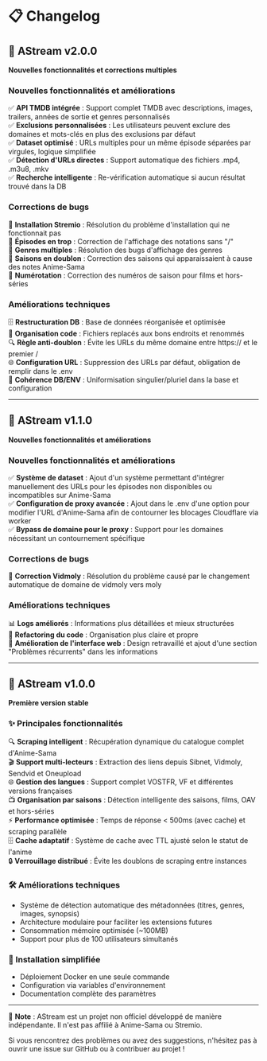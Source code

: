 # 📋 Changelog

## 🚀 AStream v2.0.0
**Nouvelles fonctionnalités et corrections multiples**

### Nouvelles fonctionnalités et améliorations
✅ **API TMDB intégrée** : Support complet TMDB avec descriptions, images, trailers, années de sortie et genres personnalisés  
✅ **Exclusions personnalisées** : Les utilisateurs peuvent exclure des domaines et mots-clés en plus des exclusions par défaut  
✅ **Dataset optimisé** : URLs multiples pour un même épisode séparées par virgules, logique simplifiée  
✅ **Détection d'URLs directes** : Support automatique des fichiers .mp4, .m3u8, .mkv  
✅ **Recherche intelligente** : Re-vérification automatique si aucun résultat trouvé dans la DB  

### Corrections de bugs
🔧 **Installation Stremio** : Résolution du problème d'installation qui ne fonctionnait pas  
🔧 **Épisodes en trop** : Correction de l'affichage des notations sans "/"  
🔧 **Genres multiples** : Résolution des bugs d'affichage des genres  
🔧 **Saisons en doublon** : Correction des saisons qui apparaissaient à cause des notes Anime-Sama  
🔧 **Numérotation** : Correction des numéros de saison pour films et hors-séries  

### Améliorations techniques
🗄️ **Restructuration DB** : Base de données réorganisée et optimisée  
📁 **Organisation code** : Fichiers replacés aux bons endroits et renommés  
🔍 **Règle anti-doublon** : Évite les URLs du même domaine entre https:// et le premier /  
🌐 **Configuration URL** : Suppression des URLs par défaut, obligation de remplir dans le .env  
📝 **Cohérence DB/ENV** : Uniformisation singulier/pluriel dans la base et configuration  

---

## 🚀 AStream v1.1.0
**Nouvelles fonctionnalités et améliorations**

### Nouvelles fonctionnalités et améliorations
✅ **Système de dataset** : Ajout d'un système permettant d'intégrer manuellement des URLs pour les épisodes non disponibles ou incompatibles sur Anime-Sama  
✅ **Configuration de proxy avancée** : Ajout dans le .env d'une option pour modifier l'URL d'Anime-Sama afin de contourner les blocages Cloudflare via worker  
✅ **Bypass de domaine pour le proxy** : Support pour les domaines nécessitant un contournement spécifique  

### Corrections de bugs
🔧 **Correction Vidmoly** : Résolution du problème causé par le changement automatique de domaine de vidmoly vers moly  

### Améliorations techniques
📊 **Logs améliorés** : Informations plus détaillées et mieux structurées  
🧹 **Refactoring du code** : Organisation plus claire et propre  
🎨 **Amélioration de l'interface web** : Design retravaillé et ajout d'une section "Problèmes récurrents" dans les informations  

---

## 🚀 AStream v1.0.0
**Première version stable**

### ✨ Principales fonctionnalités
🔍 **Scraping intelligent** : Récupération dynamique du catalogue complet d'Anime-Sama  
🎬 **Support multi-lecteurs** : Extraction des liens depuis Sibnet, Vidmoly, Sendvid et Oneupload  
🌐 **Gestion des langues** : Support complet VOSTFR, VF et différentes versions françaises  
📺 **Organisation par saisons** : Détection intelligente des saisons, films, OAV et hors-séries  
⚡ **Performance optimisée** : Temps de réponse < 500ms (avec cache) et scraping parallèle  
🗄️ **Cache adaptatif** : Système de cache avec TTL ajusté selon le statut de l'anime  
🔒 **Verrouillage distribué** : Évite les doublons de scraping entre instances  

### 🛠️ Améliorations techniques
- Système de détection automatique des métadonnées (titres, genres, images, synopsis)
- Architecture modulaire pour faciliter les extensions futures
- Consommation mémoire optimisée (~100MB)
- Support pour plus de 100 utilisateurs simultanés

### 🚢 Installation simplifiée
- Déploiement Docker en une seule commande
- Configuration via variables d'environnement
- Documentation complète des paramètres

---

📌 **Note** : AStream est un projet non officiel développé de manière indépendante. Il n'est pas affilié à Anime-Sama ou Stremio.

Si vous rencontrez des problèmes ou avez des suggestions, n'hésitez pas à ouvrir une issue sur GitHub ou à contribuer au projet !